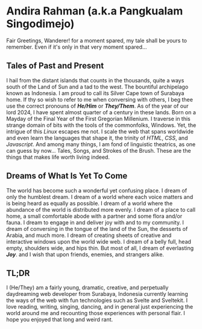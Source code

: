 # Andira Rahman (a.k.a Pangkualam Singodimejo)
Fair Greetings, Wanderer! for a moment spared, my tale shall be yours to remember. Even if it's only in that very moment spared...
## Tales of Past and Present
I hail from the distant islands that counts in the thousands, quite a ways south of the Land of Sun and a tad to the west.
The bountiful archipelago known as Indonesia. I am proud to call its Silver Cape town of Surabaya home.
If thy so wish to refer to me when conversing with others, I beg thee use the correct pronouns of ***He/Him*** or ***They/Them***.
As of the year of our lord 2024, I have spent almost quarter of a century in these lands. Born on a Mayday of the Final Year of the First Gregorian Millenium.
I traverse in this strange domain of bits with the tools of the commonfolks, Windows. Yet, the intrigue of this *Linux* escapes me not.
I scale the web that spans worldwide and even learn the languages that shape it, the trinity of *HTML*, *CSS*, and *Javascript*.
And among many things, I am fond of linguistic theatrics, as one can guess by now...
Tales, Songs, and Strokes of the Brush. These are the things that makes life worth living indeed.
## Dreams of What Is Yet To Come
The world has become such a wonderful yet confusing place.
I dream of only the humblest dream.
I dream of a world where each voice matters and is being heard as equally as possible.
I dream of a world where the abundance of the world is distributed more evenly.
I dream of a place to call home, a small comfortable abode with a partner and some flora and/or fauna.
I dream to engage in and deliver joy with and to my community.
I dream of conversing in the tongue of the land of the Sun, the desserts of Arabia, and much more.
I dream of creating sheets of creative and interactive windows upon the world wide web.
I dream of a belly full, head empty, shoulders wide, and hips thin.
But most of all,
I dream of everlasting ***Joy***.
and I wish that upon friends, enemies, and strangers alike.

## TL;DR
I (He/They) am a fairly young, dramatic, creative, and perpetually daydreaming web developer from Surabaya, Indonesia currently learning the ways of the web with fun technologies such as Svelte and Sveltekit. I love reading, writing, singing, dancing, and in general just experiencing the world around me and recounting those experiences with personal flair. I hope you enjoyed that long and weird rant. 

<!--
**singodimejo/singodimejo** is a ✨ _special_ ✨ repository because its `README.md` (this file) appears on your GitHub profile.

Here are some ideas to get you started:

- 🔭 I’m currently working on ...
- 🌱 I’m currently learning ...
- 👯 I’m looking to collaborate on ...
- 🤔 I’m looking for help with ...
- 💬 Ask me about ...
- 📫 How to reach me: ...
- 😄 Pronouns: ...
- ⚡ Fun fact: ...
-->
